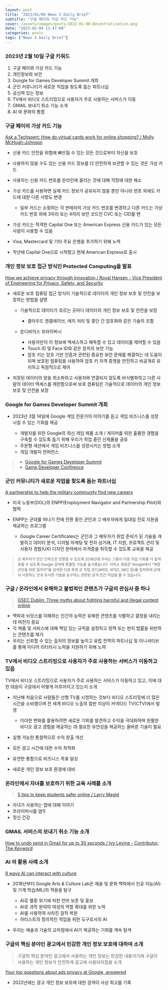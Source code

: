 ```yaml
---
layout: post
title: "2023/02/08 News X Daily Brief"
subtitle: "구글 페이의 가상 카드 기능"
cover: /assets/images/posts/2022-01-08-Decentralization.png
date: "2023-02-08 11:47:00"
categories: posts
tags: ["News X Daily Brief"]
---
```


### 2023년 2월 10일 구글 키워드

1. 구글 페이와 가상 카드 기능
2. 개인정보와 보안
3. Google for Games Developer Summit 개최
4. 군인 커뮤니티가 새로운 직업을 찾도록 돕는 파트너십
5. 공신력 있는 정보
6. TV에서 비디오 스트리밍으로 사용자가 주로 사용하는 서버스가 이동
7. GMAIL 보내기 취소 기능 소개
8. AI 와 문화의 통합


### 구글 페이의 가상 카드 기능

[Ask a Techspert: How do virtual cards work for online shopping? / Molly McHugh-Johnson](https://blog.google/products/google-pay/what-is-a-virtual-card/)

- 신용 카드 안전을 위험에 빠뜨릴 수 있는 모든 것으로부터 자신을 보호
- 사용하지 않을 수도 있는 신용 카드 정보를 더 안전하게 보관할 수 있는 것은 가상 카드
- 사용자는 신용 카드 번호를 온라인에 올리는 것에 대해 걱정에 대한 해소

- 가상 카드를 사용하면 실제 카드 정보가 공유되지 않을 뿐만 아니라 번호 외에도 카드에 대한 다른 사항도 변경

    - 일부 카드는 쇼핑하는 각 판매자의 가상 카드 번호를 변경하고 다른 카드는 가상 카드 번호 외에 3자리 또는 4자리 보안 코드인 CVC 또는 CID를 변

- 가상 카드는 적격한 Capital One 또는 American Express 신용 카드가 있는 모든 사람이 사용할 수 있음
- Visa, Mastercard 및 기타 주요 은행을 추가하기 위해 노력
- 작년에 Capital One으로 시작했고 현재 American Express로 출시

### 개인 정보 보호 접근 방식인 Protected Computing을 발표

[How we achieve privacy through innovation / Royal Hansen - Vice President of Engineering for Privacy, Safety, and Security](https://blog.google/technology/safety-security/how-we-achieve-privacy-through-innovation/)

- 새로운 보호 컴퓨팅 접근 방식이 기술적으로 데이터의 개인 정보 보호 및 안전을 보장하는 방법을 설명

    - 기술적으로 데이터가 흐르는 곳마다 데이터의 개인 정보 보호 및 안전을 보장

        - 클라우드 엔클레이브, 에지 처리 및 종단 간 암호화와 같은 기술의 조합

    - 온디바이스 프라이버시

        - 사용자만이 이 정보에 액세스하고 해독할 수 있고 데이터를 제어할 수 있음
        - Touch ID 및 Face ID와 같은 장치의 보안 기능
        - 암호 키는 암호 기반 인증과 관련된 중요한 보안 문제를 해결하는 데 도움이 되며 보호된 컴퓨팅을 사용하여 암호 키 자격 증명을 안전하고 비공개로 유지하고 독점적으로 제어
        
- 저장된 데이터의 양을 최소화하고 사용자와 연결되지 않도록 비식별화하고 다른 사람의 데이터 액세스를 제한함으로써 보호 컴퓨팅은 기술적으로 데이터의 개인 정보 보호 및 안전을 보장

### Google for Games Developer Summit 개최

- 2023년 3월 14일에 Google 게임 전문가의 이야기를 듣고 게임 비즈니스를 성장 시킬 수 있는 기회를 제공

    - 개발자를 위한 Google의 최신 게임 제품 소개 / 게이머를 위한 훌륭한 경험을 구축할 수 있도록 돕기 위해 우리가 작업 중인 신제품을 공유
    - 주문형 세션에서 게임 비즈니스를 성장시키는 방법 소개
    - 게임 개발자 컨퍼런스

> - [Google for Games Developer Summit](https://gamedevsummit.withgoogle.com/)
> - [Game Developer Confirence](https://gdconf.com/)

### 군인 커뮤니티가 새로운 직업을 찾도록 돕는 파트너십

[A partnership to help the military community find new careers](https://blog.google/outreach-initiatives/grow-with-google/career-certificates-military-community/)

- 미국 노동부(DOL)의 ENPP(Employment Navigator and Partnership Pilot)와 협력
- ENPP는 군대를 떠나기 전에 전환 중인 군인과 그 배우자에게 일대일 진로 지원을 제공하는 프로그램

    - Google Career Certificates는 군인과 그 배우자가 취업 준비가 된 기술을 개발하고 데이터 분석, 디지털 마케팅 및 전자 상거래, IT 지원, 프로젝트 관리 및 사용자 경험(UX) 디자인 분야에서 자격증을 취득할 수 있도록 교육을 제공

> <small>군 복무자가 민간 인력으로 전환할 수 있도록 2018년에 우리는 그들이 다음 직업 기회를 더 쉽게 찾을 수 있도록 Google 검색에 특별한 기능을 출시했습니다. 서비스 회원은 Google에서 "재향군인을 위한 일자리"를 검색한 다음 특정 군 직업 코드(MOS, AFSC, NEC 등)를 입력하여 군에서 사용하는 것과 유사한 기술을 요구하는 관련된 공개 민간 직업을 볼 수 있습니다.</small>

### 구글 / 온라인에서 유해하고 불법적인 콘텐츠가 구글의 관심사 중 하나

> [GSEC Dublin: Three myths about fighting harmful and illegal content online](https://blog.google/technology/safety-security/gsec-dublin-three-myths-about-fighting-harmful-and-illegal-content-online/)

- 맥락과 뉘앙스를 이해하는 인간의 능력은 유해한 콘텐츠를 식별하고 결정을 내리는 데 여전히 중요
- 각 제품 및 서비스에 대해 책임 있는 규칙을 설정하고 정책 또는 현지 법률을 위반하는 콘텐츠를 제거
- 우리는 신뢰할 수 있는 출처의 정보를 높이고 유럽 전역의 파트너십 및 이니셔티브를 통해 미디어 리터러시 노력을 지원하기 위해 노력

### TV에서 비디오 스트리밍으로 사용자가 주로 사용하는 서버스가 이동하고 있음

TV에서 비디오 스트리밍으로 사용자가 주로 사용하는 서비스가 이동하고 있고, 이에 대한 대응이 구글에서 어떻게 이루어지고 있는지 소개

- 지난해 처음으로 사람들은 선형 TV를 시청하는 것보다 비디오 스트리밍에 더 많은 시간을 소비했으며 전 세계 비디오 노출의 절반 이상이 커넥티드 TV(CTV)에서 발생

    - 이러한 변화를 활용하려면 새로운 기회를 발견하고 수익을 극대화하며 원활한 비디오 광고 경험을 제공하는 데 필요한 유연성을 제공하는 올바른 기술이 필요

- 실행 가능한 통찰력으로 수익 창출 개선
- 모든 광고 시간에 대한 수익 최적화
- 유연한 통합으로 비즈니스 목표 달성
- 새로운 개인 정보 보호 환경에 대비

### 온라인에서 자녀를 보호하기 위한 교육 사례를 소개

> [5 tips to keep students safer online / Larry Magid](https://blog.google/outreach-initiatives/education/saferinternetday2023-larrymagid/)

- 자녀가 사용하는 앱에 대해 이야기
- 프라이버시를 염두
- 정신 건강

### GMAIL 서비스의 보내기 취소 기능 소개

[How to undo send in Gmail for up to 30 seconds / Ivy Levine - Contributor, The Keyword](https://blog.google/products/gmail/how-to-unsend-email-gmail/)

### AI 의 활용 사례 소개

[9 ways AI can interact with culture](https://blog.google/outreach-initiatives/arts-culture/9-ways-ai-can-interact-with-culture/)

- 2018년부터 Google Arts & Culture Lab은 예술 및 문화 맥락에서 인공 지능(AI) 및 기계 학습(ML)의 적용을 탐구

    - AI로 멸종 위기에 처한 언어 보존 및 홍보
    - AI로 과학 분야의 여성의 역할 확대를 위한 노력
    - AI를 사용하여 사라진 걸작 복원
    - 아티스트의 창의적인 작업을 위한 도구로서의 AI

- 우리는 예술과 기술의 교차점에서 AI가 제공하는 기회를 계속 탐색

### 구글의 핵심 분야인 광고에서 민감한 개인 정보 보호에 대하여 소개

> 구글의 핵심 분야인 광고에서 사용하는 개인 정보는 민감한 내용이기에 구글이 사용하는 개인 정보가 안전하게 광고에 사용되어짐을 소개

[Your top questions about ads privacy at Google, answered](https://blog.google/technology/safety-security/ads-privacy-questions-answered/)

-  2022년에는 광고 개인 정보 보호에 대한 검색이 사상 최고를 기록


